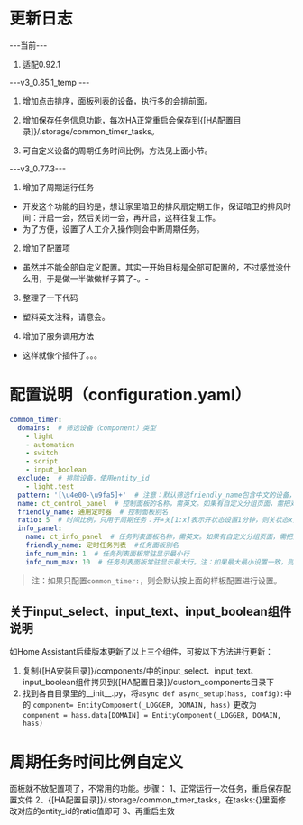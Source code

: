 # 更新日志
---当前---
1. 适配0.92.1

---v3_0.85.1_temp ---
1. 增加点击排序，面板列表的设备，执行多的会排前面。

2. 增加保存任务信息功能，每次HA正常重启会保存到{[HA配置目录]}/.storage/common_timer_tasks。

3. 可自定义设备的周期任务时间比例，方法见上面小节。

---v3_0.77.3---
1. 增加了周期运行任务

- 开发这个功能的目的是，想让家里暗卫的排风扇定期工作，保证暗卫的排风时间：开启一会，然后关闭一会，再开启，这样往复工作。
- 为了方便，设置了人工介入操作则会中断周期任务。

2. 增加了配置项

- 虽然并不能全部自定义配置。其实一开始目标是全部可配置的，不过感觉没什么用，于是做一半做做样子算了-。-

3. 整理了一下代码

- 塑料英文注释，请意会。

4. 增加了服务调用方法

- 这样就像个插件了。。。

# 配置说明（configuration.yaml）
```yaml
common_timer:
  domains:  # 筛选设备（component）类型
    - light
    - automation
    - switch
    - script
    - input_boolean
  exclude:  # 排除设备，使用entity_id
    - light.test
  pattern: '[\u4e00-\u9fa5]+'  # 注意：默认筛选friendly_name包含中文的设备，如果不筛选，设置为'.*'
  name: ct_control_panel  # 控制面板的名称，需英文。如果有自定义分组页面，需把对应的group，例如goup.ct_control_panel加到分页
  friendly_name: 通用定时器  # 控制面板别名
  ratio: 5  # 时间比例，只用于周期任务：开⇌关[1:x]表示开状态设置1分钟，则关状态x分钟；关⇌开[1:x]表示关状态设置1分钟，则开状态x分钟
  info_panel:
    name: ct_info_panel  # 任务列表面板名称，需英文。如果有自定义分组页面，需把对应的group，例如group.ct_info_panel加到分页
    friendly_name: 定时任务列表  #任务面板别名
    info_num_min: 1  # 任务列表面板常驻显示最小行
    info_num_max: 10  # 任务列表面板常驻显示最大行。注：如果最大最小设置一致，则常驻显示
```
>注：如果只配置`common_timer:`，则会默认按上面的样板配置进行设置。
## 关于input_select、input_text、input_boolean组件说明
如Home Assistant后续版本更新了以上三个组件，可按以下方法进行更新：
1. 复制{[HA安装目录]}/components/中的input_select、input_text、input_boolean组件拷贝到{[HA配置目录]}/custom_components目录下
2. 找到各自目录里的__init__.py，将`async def async_setup(hass, config):`中的 `component= EntityComponent(_LOGGER, DOMAIN, hass)` 更改为 `component = hass.data[DOMAIN] = EntityComponent(_LOGGER, DOMAIN, hass)`

# 周期任务时间比例自定义
面板就不放配置项了，不常用的功能。步骤：
1、正常运行一次任务，重启保存配置文件
2、{[HA配置目录]}/.storage/common_timer_tasks，在tasks:{}里面修改对应的entity_id的ratio值即可
3、再重启生效


